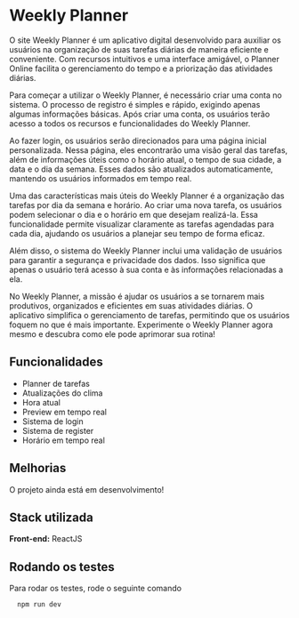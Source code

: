 # Weekly Planner

  O site Weekly Planner é um aplicativo digital desenvolvido para auxiliar os usuários na organização de suas tarefas diárias de maneira eficiente e conveniente. Com recursos intuitivos e uma interface amigável, o Planner Online facilita o gerenciamento do tempo e a priorização das atividades diárias.

  Para começar a utilizar o Weekly Planner, é necessário criar uma conta no sistema. O processo de registro é simples e rápido, exigindo apenas algumas informações básicas. Após criar uma conta, os usuários terão acesso a todos os recursos e funcionalidades do Weekly Planner.

Ao fazer login, os usuários serão direcionados para uma página inicial personalizada. Nessa página, eles encontrarão uma visão geral das tarefas, além de informações úteis como o horário atual, o tempo de sua cidade, a data e o dia da semana. Esses dados são atualizados automaticamente, mantendo os usuários informados em tempo real.

Uma das características mais úteis do Weekly Planner é a organização das tarefas por dia da semana e horário. Ao criar uma nova tarefa, os usuários podem selecionar o dia e o horário em que desejam realizá-la. Essa funcionalidade permite visualizar claramente as tarefas agendadas para cada dia, ajudando os usuários a planejar seu tempo de forma eficaz.

Além disso, o sistema do Weekly Planner inclui uma validação de usuários para garantir a segurança e privacidade dos dados. Isso significa que apenas o usuário terá acesso à sua conta e às informações relacionadas a ela.

No Weekly Planner, a missão é ajudar os usuários a se tornarem mais produtivos, organizados e eficientes em suas atividades diárias. O aplicativo simplifica o gerenciamento de tarefas, permitindo que os usuários foquem no que é mais importante. Experimente o Weekly Planner agora mesmo e descubra como ele pode aprimorar sua rotina!
## Funcionalidades

- Planner de tarefas
- Atualizações do clima
- Hora atual
- Preview em tempo real
- Sistema de login
- Sistema de register
- Horário em tempo real

## Melhorias

O projeto ainda está em desenvolvimento!


## Stack utilizada

**Front-end:** ReactJS




## Rodando os testes

Para rodar os testes, rode o seguinte comando

```bash
  npm run dev
```
